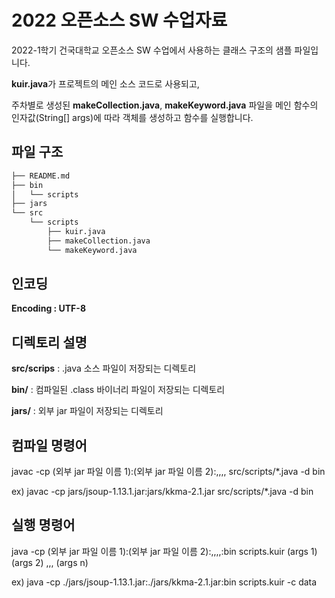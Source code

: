 # 2022 오픈소스 SW 수업자료

2022-1학기 건국대학교 오픈소스 SW 수업에서 사용하는 클래스 구조의 샘플 파일입니다.

**kuir.java**가 프로젝트의 메인 소스 코드로 사용되고,

주차별로 생성된 **makeCollection.java**, **makeKeyword.java** 파일을 메인 함수의 인자값(String[] args)에 따라 객체를 생성하고 함수를 실행합니다.

## 파일 구조

```bash
├── README.md
├── bin
│   └── scripts
├── jars
└── src
    └── scripts
        ├── kuir.java
        ├── makeCollection.java
        └── makeKeyword.java
``` 

## 인코딩

**Encoding : UTF-8**

## 디렉토리 설명

**src/scrips** : .java 소스 파일이 저장되는 디렉토리

**bin/** : 컴파일된 .class 바이너리 파일이 저장되는 디렉토리

**jars/** : 외부 jar 파일이 저장되는 디렉토리

## 컴파일 명령어

javac -cp (외부 jar 파일 이름 1):(외부 jar 파일 이름 2):,,,, src/scripts/*.java -d bin

ex) javac -cp jars/jsoup-1.13.1.jar:jars/kkma-2.1.jar src/scripts/*.java -d bin

## 실행 명령어

java -cp (외부 jar 파일 이름 1):(외부 jar 파일 이름 2):,,,,:bin scripts.kuir (args 1) (args 2) ,,, (args n)

ex) java -cp ./jars/jsoup-1.13.1.jar:./jars/kkma-2.1.jar:bin scripts.kuir -c data
